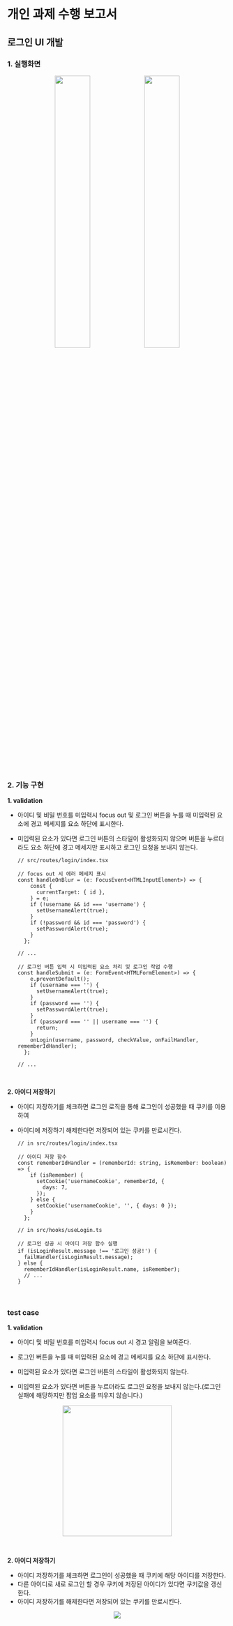 # 개인 과제 수행 보고서

## 로그인 UI 개발

### 1. 실행화면 

<p algin="center" style="text-align: center;">
 <img src="https://user-images.githubusercontent.com/42796944/171108561-03e16201-71fa-4e51-a4f5-21f8c65329c1.png" style="display: inline-block; width:40%"> 
 <img src="https://user-images.githubusercontent.com/42796944/171108653-8bc93f2d-1ef5-4ce6-9e41-54e2fba79a79.png" style="display: inline-block; width: 40%;">
</p>

<br>

### 2. 기능 구현

 **1. validation**

- 아이디 및 비밀 번호를 미입력시 focus out 및 로그인 버튼을 누를 때 미입력된 요소에 경고 메세지를 요소 하단에 표시한다.
- 미입력된 요소가 있다면 로그인 버튼의 스타일이 활성화되지 않으며 버튼을 누르더라도 요소 하단에 경고 메세지만 표시하고 로그인 요청을 보내지 않는다.
    
    ```tsx
    // src/routes/login/index.tsx
    
    // focus out 시 에러 메세지 표시
    const handleOnBlur = (e: FocusEvent<HTMLInputElement>) => {
        const {
          currentTarget: { id },
        } = e;
        if (!username && id === 'username') {
          setUsernameAlert(true);
        }
        if (!password && id === 'password') {
          setPasswordAlert(true);
        }
      };
    
    // ...
    
    // 로그인 버튼 입력 시 미입력된 요소 처리 및 로그인 작업 수행
    const handleSubmit = (e: FormEvent<HTMLFormElement>) => {
        e.preventDefault();
        if (username === '') {
          setUsernameAlert(true);
        }
        if (password === '') {
          setPasswordAlert(true);
        }
        if (password === '' || username === '') {
          return;
        }
        onLogin(username, password, checkValue, onFailHandler, rememberIdHandler);
      };
    
    // ...
    ```
    <br>
    

**2. 아이디 저장하기**

- 아이디 저장하기를 체크하면 로그인 로직을 통해 로그인이 성공했을 때 쿠키를 이용하여 
- 아이디에 저장하기 해제한다면 저장되어 있는 쿠키를 만료시킨다.
    
    ```tsx
    // in src/routes/login/index.tsx
    
    // 아이디 저장 함수
    const rememberIdHandler = (rememberId: string, isRemember: boolean) => {
        if (isRemember) {
          setCookie('usernameCookie', rememberId, {
            days: 7,
          });
        } else {
          setCookie('usernameCookie', '', { days: 0 });
        }
      };
    ```
    
    ```tsx
    // in src/hooks/useLogin.ts
    
    // 로그인 성공 시 아이디 저장 함수 실행
    if (isLoginResult.message !== '로그인 성공!') {
      failHandler(isLoginResult.message);
    } else {
      rememberIdHandler(isLoginResult.name, isRemember);
      // ...		
    }
    ```
    <br>



### test case 

**1. validation**
- 아이디 및 비밀 번호를 미입력시 focus out 시 경고 알림을 보여준다.

- 로그인 버튼을 누를 때 미입력된 요소에 경고 메세지를 요소 하단에 표시한다.
- 미입력된 요소가 있다면 로그인 버튼의 스타일이 활성화되지 않는다.
- 미입력된 요소가 있다면 버튼을 누르더라도 로그인 요청을 보내지 않는다.(로그인 실패에 해당하지만 팝업 요소를 띄우지 않습니다.)

<p align="center">
    <img src="https://user-images.githubusercontent.com/42796944/171116969-769cb009-bdd4-434e-9f5d-6a763f4ae8ba.gif" style="width:250px; height: 300px;"/>
</p>

<br>

**2. 아이디 저장하기**
- 아이디 저장하기를 체크하면 로그인이 성공했을 때 쿠키에 해당 아이디를 저장한다.
- 다른 아이디로 새로 로그인 할 경우 쿠키에 저장된 아이디가 있다면 쿠키값을 갱신한다.
- 아이디 저장하기를 해제한다면 저장되어 있는 쿠키를 만료시킨다.

<p align="center">
    <img src="https://user-images.githubusercontent.com/42796944/171123481-99b3277e-3c77-48c7-942b-3287c103b758.gif" style="text-align:center;"/>
</p>

